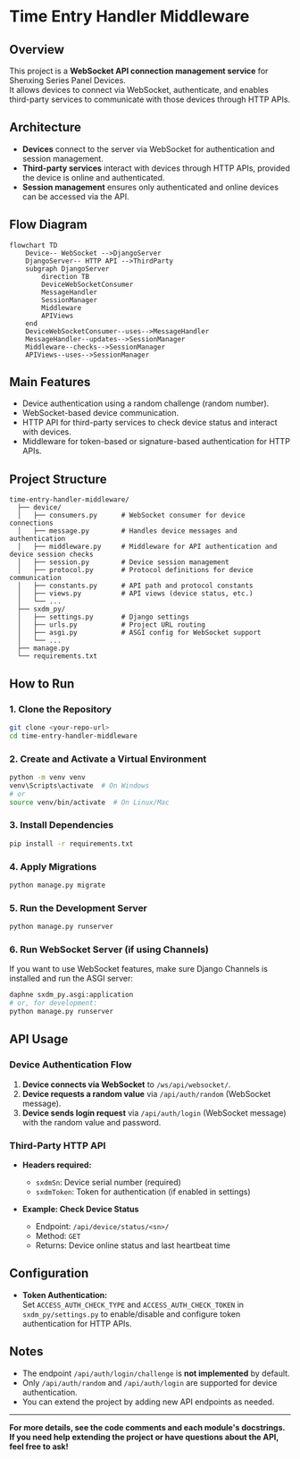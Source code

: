 # Time Entry Handler Middleware

## Overview

This project is a **WebSocket API connection management service** for Shenxing Series Panel Devices.  
It allows devices to connect via WebSocket, authenticate, and enables third-party services to communicate with those devices through HTTP APIs.

## Architecture

- **Devices** connect to the server via WebSocket for authentication and session management.
- **Third-party services** interact with devices through HTTP APIs, provided the device is online and authenticated.
- **Session management** ensures only authenticated and online devices can be accessed via the API.

## Flow Diagram

```mermaid
flowchart TD
    Device-- WebSocket -->DjangoServer
    DjangoServer-- HTTP API -->ThirdParty
    subgraph DjangoServer
        direction TB
        DeviceWebSocketConsumer
        MessageHandler
        SessionManager
        Middleware
        APIViews
    end
    DeviceWebSocketConsumer--uses-->MessageHandler
    MessageHandler--updates-->SessionManager
    Middleware--checks-->SessionManager
    APIViews--uses-->SessionManager
```

## Main Features

- Device authentication using a random challenge (random number).
- WebSocket-based device communication.
- HTTP API for third-party services to check device status and interact with devices.
- Middleware for token-based or signature-based authentication for HTTP APIs.

## Project Structure

```
time-entry-handler-middleware/
  ├── device/
  │   ├── consumers.py      # WebSocket consumer for device connections
  │   ├── message.py        # Handles device messages and authentication
  │   ├── middleware.py     # Middleware for API authentication and device session checks
  │   ├── session.py        # Device session management
  │   ├── protocol.py       # Protocol definitions for device communication
  │   ├── constants.py      # API path and protocol constants
  │   ├── views.py          # API views (device status, etc.)
  │   └── ...
  ├── sxdm_py/
  │   ├── settings.py       # Django settings
  │   ├── urls.py           # Project URL routing
  │   ├── asgi.py           # ASGI config for WebSocket support
  │   └── ...
  ├── manage.py
  └── requirements.txt
```

## How to Run

### 1. **Clone the Repository**

```sh
git clone <your-repo-url>
cd time-entry-handler-middleware
```

### 2. **Create and Activate a Virtual Environment**

```sh
python -m venv venv
venv\Scripts\activate  # On Windows
# or
source venv/bin/activate  # On Linux/Mac
```

### 3. **Install Dependencies**

```sh
pip install -r requirements.txt
```

### 4. **Apply Migrations**

```sh
python manage.py migrate
```

### 5. **Run the Development Server**

```sh
python manage.py runserver
```

### 6. **Run WebSocket Server (if using Channels)**

If you want to use WebSocket features, make sure Django Channels is installed and run the ASGI server:

```sh
daphne sxdm_py.asgi:application
# or, for development:
python manage.py runserver
```

## API Usage

### Device Authentication Flow

1. **Device connects via WebSocket** to `/ws/api/websocket/`.
2. **Device requests a random value** via `/api/auth/random` (WebSocket message).
3. **Device sends login request** via `/api/auth/login` (WebSocket message) with the random value and password.

### Third-Party HTTP API

- **Headers required:**
  - `sxdmSn`: Device serial number (required)
  - `sxdmToken`: Token for authentication (if enabled in settings)

- **Example: Check Device Status**
  - Endpoint: `/api/device/status/<sn>/`
  - Method: `GET`
  - Returns: Device online status and last heartbeat time

## Configuration

- **Token Authentication:**  
  Set `ACCESS_AUTH_CHECK_TYPE` and `ACCESS_AUTH_CHECK_TOKEN` in `sxdm_py/settings.py` to enable/disable and configure token authentication for HTTP APIs.

## Notes

- The endpoint `/api/auth/login/challenge` is **not implemented** by default.
- Only `/api/auth/random` and `/api/auth/login` are supported for device authentication.
- You can extend the project by adding new API endpoints as needed.

---

**For more details, see the code comments and each module's docstrings. If you need help extending the project or have questions about the API, feel free to ask!**